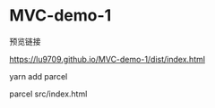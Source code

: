 # MVC-demo-1
预览链接


https://lu9709.github.io/MVC-demo-1/dist/index.html

yarn add parcel


parcel src/index.html
